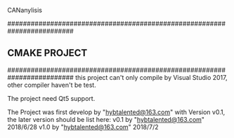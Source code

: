  CANanylisis

 #########################################################################
 ## 	              	 	CMAKE PROJECT  				##
 #########################################################################
 this project can't only compile by Visual Studio 2017, other compiler haven't be test.
 
 The project need Qt5 support.

The Project was first develop by "hybtalented@163.com" with Version v0.1, the later version should be list here:
v0.1		by "hybtalented@163.com"			2018/6/28
v1.0		by "hybtalented@163.com"			2018/7/2
